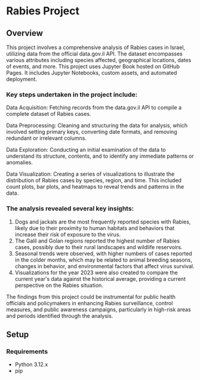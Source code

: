 # Rabies Project

## Overview

This project involves a comprehensive analysis of Rabies cases in Israel, utilizing data from the official data.gov.il API. 
The dataset encompasses various attributes including species affected, geographical locations, dates of events, and more.
This project uses Jupyter Book hosted on GitHub Pages. It includes Jupyter Notebooks, custom assets, and automated deployment.

### Key steps undertaken in the project include:

  Data Acquisition: Fetching records from the data.gov.il API to compile a complete dataset of Rabies cases.

  Data Preprocessing: Cleaning and structuring the data for analysis, which involved setting primary keys, converting date formats, and removing redundant or irrelevant columns.

  Data Exploration: Conducting an initial examination of the data to understand its structure, contents, and to identify any immediate patterns or anomalies.

  Data Visualization: Creating a series of visualizations to illustrate the distribution of Rabies cases by species, region, and time. This included count plots, bar plots, and heatmaps to reveal trends and patterns in the data.

### The analysis revealed several key insights:

1. Dogs and jackals are the most frequently reported species with Rabies, likely due to their proximity to human habitats and behaviors that increase their risk of exposure to the virus.
2. The Galil and Golan regions reported the highest number of Rabies cases, possibly due to their rural landscapes and wildlife reservoirs.
3. Seasonal trends were observed, with higher numbers of cases reported in the colder months, which may be related to animal breeding seasons, changes in behavior, and environmental factors that affect virus survival.
4. Visualizations for the year 2023 were also created to compare the current year's data against the historical average, providing a current perspective on the Rabies situation.

The findings from this project could be instrumental for public health officials and policymakers in enhancing Rabies surveillance, control measures, and public awareness campaigns, particularly in high-risk areas and periods identified through the analysis.

## Setup

### Requirements

- Python 3.12.x
- pip
